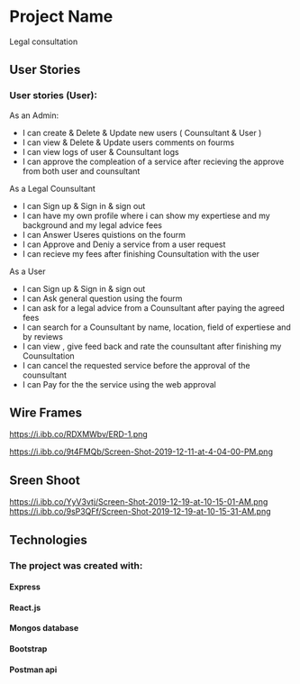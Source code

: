 # Project Name

Legal consultation

## User Stories
### User stories (User):

As an Admin:
- I can create & Delete & Update new users ( Counsultant & User )
- I can view & Delete & Update users comments on fourms
- I can view logs of user & Counsultant logs
- I can approve the compleation of a service after recieving the approve from both user and counsultant

As a Legal Counsultant
- I can Sign up & Sign in & sign out
- I can have my own profile where i can show my expertiese and my background and my legal advice fees
- I can Answer Useres quistions on the fourm
- I can Approve and Deniy a service from a user request
- I can recieve my fees after finishing Counsultation with the user

As a User
- I can Sign up & Sign in & sign out
- I can Ask general question using the fourm
- I can ask for a legal advice from a Counsultant after paying the agreed fees
- I can search for a Counsultant by name, location, field of expertiese and by reviews
- I can view , give feed back and rate the counsultant after finishing my Counsultation
- I can cancel the requested service before the approval of the counsultant
- I can Pay for the the service using the web approval

## Wire Frames
 https://i.ibb.co/RDXMWbv/ERD-1.png

https://i.ibb.co/9t4FMQb/Screen-Shot-2019-12-11-at-4-04-00-PM.png

## Sreen Shoot
https://i.ibb.co/YyV3vtj/Screen-Shot-2019-12-19-at-10-15-01-AM.png
https://i.ibb.co/9sP3QFf/Screen-Shot-2019-12-19-at-10-15-31-AM.png

## Technologies
### The project was created with:

#### Express
#### React.js
#### Mongos database
#### Bootstrap
#### Postman api